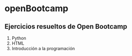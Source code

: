 # openBootcamp
## Ejercicios resueltos de Open Bootcamp

1. Python
2. HTML
3. Introducción a la programación

